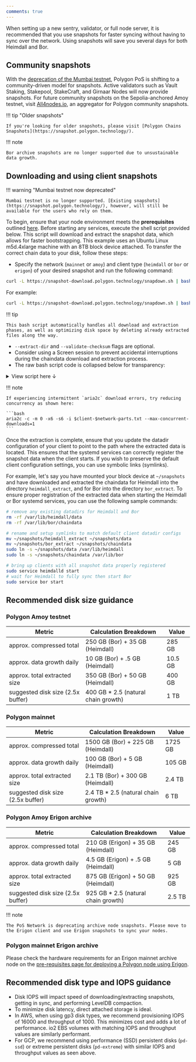 ```yaml
---
comments: true
---
```


When setting up a new sentry, validator, or full node server, it is recommended that you use snapshots for faster syncing without having to sync over the network. Using snapshots will save you several days for both Heimdall and Bor. 

## Community snapshots

With the [deprecation of the Mumbai testnet](https://forum.polygon.technology/t/pos-tooling-after-mumbai-deprecation-no-action-required/13740), Polygon PoS is shifting to a community-driven model for snapshots. Active validators such as Vault Staking, Stakepool, StakeCraft, and Girnaar Nodes will now provide snapshots. For future community snapshots on the Sepolia-anchored Amoy testnet, visit [All4nodes.io](https://all4nodes.io/Polygon), an aggregator for Polygon community snapshots.

!!! tip "Older snapshots"

    If you're looking for older snapshots, please visit [Polygon Chains Snapshots](https://snapshot.polygon.technology/).

!!! note

    Bor archive snapshots are no longer supported due to unsustainable data growth.

## Downloading and using client snapshots

!!! warning "Mumbai testnet now deprecated"

    Mumbai testnet is no longer supported. [Existing snapshots](https://snapshot.polygon.technology/), however, will still be available for the users who rely on them. 

To begin, ensure that your node environment meets the **prerequisites** outlined [here](../how-to/full-node/full-node-binaries.md). Before starting any services, execute the shell script provided below. This script will download and extract the snapshot data, which allows for faster bootstrapping. This example uses an Ubuntu Linux m5d.4xlarge machine with an 8TB block device attached.
To transfer the correct chain data to your disk, follow these steps:

- Specify the network (`mainnet` or `amoy`) and client type (`heimdall` or `bor` or `erigon`) of your desired snapshot and run the following command:


```bash
curl -L https://snapshot-download.polygon.technology/snapdown.sh | bash -s -- --network {{ network }} --client {{ client }} --extract-dir {{ extract_dir }} --validate-checksum {{ true / false }}
```

For example:

```bash
curl -L https://snapshot-download.polygon.technology/snapdown.sh | bash -s -- --network mainnet --client heimdall --extract-dir data --validate-checksum true
```

!!! tip

    This bash script automatically handles all download and extraction phases, as well as optimizing disk space by deleting already extracted files along the way.

- `--extract-dir` and `--validate-checksum` flags are optional.
- Consider using a Screen session to prevent accidental interruptions during the chaindata download and extraction process.
- The raw bash script code is collapsed below for transparency:

<details> 
<summary>View script here ↓</summary>

```bash
  #!/bin/bash

  function validate_network() {
    if [[ "$1" != "mainnet" && "$1" != "amoy" ]]; then
      echo "Invalid network input. Please enter 'mainnet' or 'amoy'."
      exit 1
    fi
  }

  function validate_client() {
    if [[ "$1" != "heimdall" && "$1" != "bor" && "$1" != "erigon" ]]; then
      echo "Invalid client input. Please enter 'heimdall' or 'bor' or 'erigon'."
      exit 1
    fi
  }

  function validate_checksum() {
    if [[ "$1" != "true" && "$1" != "false" ]]; then
      echo "Invalid checksum input. Please enter 'true' or 'false'."
      exit 1
    fi
  }

  # Parse command-line arguments
  while [[ $# -gt 0 ]]; do
    key="$1"

    case $key in
      -n | --network)
        validate_network "$2"
        network="$2"
        shift # past argument
        shift # past value
        ;;
      -c | --client)
        validate_client "$2"
        client="$2"
        shift # past argument
        shift # past value
        ;;
      -d | --extract-dir)
        extract_dir="$2"
        shift # past argument
        shift # past value
        ;;
      -v | --validate-checksum)
        validate_checksum "$2"
        checksum="$2"
        shift # past argument
        shift # past value
        ;;
      *) # unknown option
        echo "Unknown option: $1"
        exit 1
        ;;
    esac
  done

  # Set default values if not provided through command-line arguments
  network=${network:-amoy}
  client=${client:-heimdall}
  extract_dir=${extract_dir:-"${client}_extract"}
  checksum=${checksum:-false}


  # install dependencies and cursor to extract directory
  sudo apt-get update -y
  sudo apt-get install -y zstd pv aria2
  mkdir -p "$extract_dir"
  cd "$extract_dir"

  # download compiled incremental snapshot files list
  aria2c -x6 -s6 "https://snapshot-download.polygon.technology/$client-$network-parts.txt"

  # remove hash lines if user declines checksum verification
  if [ "$checksum" == "false" ]; then
      sed -i '/checksum/d' $client-$network-parts.txt
  fi

  # download all incremental files, includes automatic checksum verification per increment
  aria2c -x6 -s6 --max-tries=0 --save-session-interval=60 --save-session=$client-$network-failures.txt --max-connection-per-server=4 --retry-wait=3 --check-integrity=$checksum -i $client-$network-parts.txt

  max_retries=5
  retry_count=0

  while [ $retry_count -lt $max_retries ]; do
      echo "Retrying failed parts, attempt $((retry_count + 1))..."
      aria2c -x6 -s6 --max-tries=0 --save-session-interval=60 --save-session=$client-$network-failures.txt --max-connection-per-server=4 --retry-wait=3 --check-integrity=$checksum -i $client-$network-failures.txt

      # Check the exit status of the aria2c command
      if [ $? -eq 0 ]; then
          echo "Command succeeded."
          break  # Exit the loop since the command succeeded
      else
          echo "Command failed. Retrying..."
          retry_count=$((retry_count + 1))
      fi
  done

  # Don't extract if download/retries failed.
  if [ $retry_count -eq $max_retries ]; then
      echo "Download failed. Restart the script to resume downloading."
      exit 1
  fi

  declare -A processed_dates

  # Join bulk parts into valid tar.zst and extract
  for file in $(find . -name "$client-$network-snapshot-bulk-*-part-*" -print | sort); do
      date_stamp=$(echo "$file" | grep -o 'snapshot-.*-part' | sed 's/snapshot-\(.*\)-part/\1/')

      # Check if we have already processed this date
      if [[ -z "${processed_dates[$date_stamp]}" ]]; then
          processed_dates[$date_stamp]=1
          output_tar="$client-$network-snapshot-${date_stamp}.tar.zst"
          echo "Join parts for ${date_stamp} then extract"
          cat $client-$network-snapshot-${date_stamp}-part* > "$output_tar"
          rm $client-$network-snapshot-${date_stamp}-part*
          pv $output_tar | tar -I zstd -xf - -C . && rm $output_tar
      fi
  done

  # Join incremental following day parts
  for file in $(find . -name "$client-$network-snapshot-*-part-*" -print | sort); do
      date_stamp=$(echo "$file" | grep -o 'snapshot-.*-part' | sed 's/snapshot-\(.*\)-part/\1/')

      # Check if we have already processed this date
      if [[ -z "${processed_dates[$date_stamp]}" ]]; then
          processed_dates[$date_stamp]=1
          output_tar="$client-$network-snapshot-${date_stamp}.tar.zst"
          echo "Join parts for ${date_stamp} then extract"
          cat $client-$network-snapshot-${date_stamp}-part* > "$output_tar"
          rm $client-$network-snapshot-${date_stamp}-part*
          pv $output_tar | tar -I zstd -xf - -C . --strip-components=3 && rm $output_tar
      fi
  done
```

</details>

!!! note

    If experiencing intermittent `aria2c` download errors, try reducing concurrency as shown here:

    ```bash
    aria2c -c -m 0 -x6 -s6 -i $client-$network-parts.txt --max-concurrent-downloads=1
    ```

Once the extraction is complete, ensure that you update the datadir configuration of your client to point to the path where the extracted data is located. This ensures that the systemd services can correctly register the snapshot data when the client starts. 
If you wish to preserve the default client configuration settings, you can use symbolic links (symlinks).

For example, let's say you have mounted your block device at `~/snapshots` and have downloaded and extracted the chaindata for Heimdall into the directory `heimdall_extract`, and for Bor into the directory `bor_extract`. To ensure proper registration of the extracted data when starting the Heimdall or Bor systemd services, you can use the following sample commands:

```bash
# remove any existing datadirs for Heimdall and Bor
rm -rf /var/lib/heimdall/data
rm -rf /var/lib/bor/chaindata

# rename and setup symlinks to match default client datadir configs
mv ~/snapshots/heimdall_extract ~/snapshots/data
mv ~/snapshots/bor_extract ~/snapshots/chaindata
sudo ln -s ~/snapshots/data /var/lib/heimdall
sudo ln -s ~/snapshots/chaindata /var/lib/bor

# bring up clients with all snapshot data properly registered
sudo service heimdalld start
# wait for Heimdall to fully sync then start Bor
sudo service bor start
```

## Recommended disk size guidance

### Polygon Amoy testnet

| Metric | Calculation Breakdown | Value |
| ------ | --------------------- | ----------- |
| approx. compressed total | 250 GB (Bor) + 35 GB (Heimdall) | 285 GB |
| approx. data growth daily | 10 GB (Bor) + .5 GB (Heimdall) | 10.5 GB |
| approx. total extracted size | 350 GB (Bor) + 50 GB (Heimdall) | 400 GB |
| suggested disk size (2.5x buffer) | 400 GB * 2.5 (natural chain growth) | 1 TB | 

### Polygon mainnet

| Metric | Calculation Breakdown | Value |
| ------ | --------------------- | ----------- |
| approx. compressed total | 1500 GB (Bor) + 225 GB (Heimdall) | 1725 GB |
| approx. data growth daily | 100 GB (Bor) + 5 GB (Heimdall) | 105 GB |
| approx. total extracted size | 2.1 TB (Bor) + 300 GB (Heimdall) | 2.4 TB |
| suggested disk size (2.5x buffer) | 2.4 TB * 2.5 (natural chain growth) | 6 TB |

### Polygon Amoy Erigon archive

| Metric | Calculation Breakdown | Value |
| ------ | --------------------- | ----------- |
| approx. compressed total | 210 GB (Erigon) + 35 GB (Heimdall) | 245 GB |
| approx. data growth daily | 4.5 GB (Erigon) + .5 GB (Heimdall) | 5 GB |
| approx. total extracted size | 875 GB (Erigon) + 50 GB (Heimdall) | 925 GB |
| suggested disk size (2.5x buffer) | 925 GB * 2.5 (natural chain growth) | 2.5 TB | 

!!! note

    The PoS Network is deprecating archive node snapshots. Please move to the Erigon client and use Erigon snapshots to sync your nodes.

### Polygon mainnet Erigon archive

Please check the hardware requirements for an Erigon mainnet archive node on the [pre-requisites page for deploying a Polygon node using Erigon](https://erigon.gitbook.io/erigon/basic-usage/getting-started#hardware-requirements).

## Recommended disk type and IOPS guidance

- Disk IOPS will impact speed of downloading/extracting snapshots, getting in sync, and performing LevelDB compaction.
- To minimize disk latency, direct attached storage is ideal.
- In AWS, when using gp3 disk types, we recommend provisioning IOPS of 16000 and throughput of 1000. This minimizes cost and adds a lot of performance. io2 EBS volumes with matching IOPS and throughput values are similarly performant.
- For GCP, we recommend using performance (SSD) persistent disks (`pd-ssd`) or extreme persistent disks (`pd-extreme`) with similar IOPS and throughput values as seen above.
